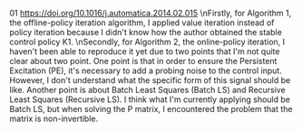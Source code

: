 01 https://doi.org/10.1016/j.automatica.2014.02.015
\nFirstly, for Algorithm 1, the offline-policy iteration algorithm, I applied value iteration instead of policy iteration because I didn't know how the author obtained the stable control policy K1.
\nSecondly, for Algorithm 2, the online-policy iteration, I haven't been able to reproduce it yet due to two points that I'm not quite clear about two point. One point is that in order to ensure the Persistent Excitation (PE), it's necessary to add a probing noise to the control input. However, I don't understand what the specific form of this signal should be like. Another point is about Batch Least Squares (Batch LS) and Recursive Least Squares (Recursive LS). I think what I'm currently applying should be Batch LS, but when solving the P matrix, I encountered the problem that the matrix is non-invertible. 
